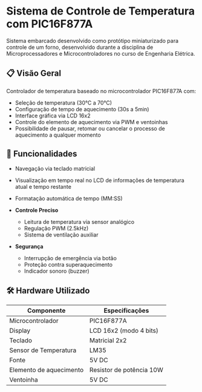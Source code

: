# Sistema de Controle de Temperatura com PIC16F877A

Sistema embarcado desenvolvido como protótipo miniaturizado para controle de um forno, desenvolvido durante a disciplina de Microprocessadores e Microcontroladores
no curso de Engenharia Elétrica.

## 📋 Visão Geral
Controlador de temperatura baseado no microcontrolador PIC16F877A com:
- Seleção de temperatura (30°C a 70°C)
- Configuração de tempo de aquecimento (30s a 5min)
- Interface gráfica via LCD 16x2
- Controle do elemento de aquecimento via PWM e ventoinhas
- Possibilidade de pausar, retomar ou cancelar o processo de aquecimento a qualquer momento

## 🚀 Funcionalidades
  - Navegação via teclado matricial
  - Visualização em tempo real no LCD de informações de temperatura atual e tempo restante
  - Formatação automática de tempo (MM:SS)

- **Controle Preciso**
  - Leitura de temperatura via sensor analógico
  - Regulação PWM (2.5kHz)
  - Sistema de ventilação auxiliar

- **Segurança**
  - Interrupção de emergência via botão
  - Proteção contra superaquecimento
  - Indicador sonoro (buzzer)

## 🛠 Hardware Utilizado
| Componente              | Especificações                 |
|-------------------------|--------------------------------|
| Microcontrolador        | PIC16F877A                     |
| Display                 | LCD 16x2 (modo 4 bits)         |
| Teclado                 | Matricial 2x2                  |
| Sensor de Temperatura   | LM35                           |
| Fonte                   | 5V DC                          |
| Elemento de aquecimento | Resistor de potência 10W       |
| Ventoinha               | 5V DC                          |

